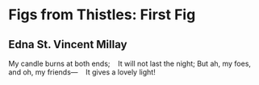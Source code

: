 # Figs from Thistles: First Fig
## Edna St. Vincent Millay



My candle burns at both ends;
   It will not last the night;
But ah, my foes, and oh, my friends—
   It gives a lovely light!